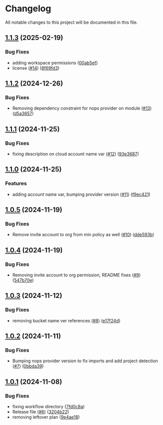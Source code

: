 # Changelog

All notable changes to this project will be documented in this file.

## [1.1.3](https://github.com/nops-io/terraform-aws-nops-integration/compare/v1.1.2...v1.1.3) (2025-02-19)


### Bug Fixes

* adding workspace permissions ([00ab5ef](https://github.com/nops-io/terraform-aws-nops-integration/commit/00ab5ef72571186e9cc3ce9755cb2fc8e065e0b8))
* license ([#14](https://github.com/nops-io/terraform-aws-nops-integration/issues/14)) ([8f69fd3](https://github.com/nops-io/terraform-aws-nops-integration/commit/8f69fd3bd9942a8d063af17bce31e3a19b1d0212))

## [1.1.2](https://github.com/nops-io/terraform-aws-nops-integration/compare/v1.1.1...v1.1.2) (2024-12-26)


### Bug Fixes

* Removing dependency constraint for nops provider on module ([#13](https://github.com/nops-io/terraform-aws-nops-integration/issues/13)) ([d5a3657](https://github.com/nops-io/terraform-aws-nops-integration/commit/d5a3657ab326572d48dd0a75421d88b53ea3063c))

## [1.1.1](https://github.com/nops-io/terraform-aws-nops-integration/compare/v1.1.0...v1.1.1) (2024-11-25)


### Bug Fixes

* fixing description on cloud account name var ([#12](https://github.com/nops-io/terraform-aws-nops-integration/issues/12)) ([93e3687](https://github.com/nops-io/terraform-aws-nops-integration/commit/93e3687127dd60b6307353f9085f05de6842e510))

## [1.1.0](https://github.com/nops-io/terraform-aws-nops-integration/compare/v1.0.5...v1.1.0) (2024-11-25)


### Features

* adding account name var, bumping provider version ([#11](https://github.com/nops-io/terraform-aws-nops-integration/issues/11)) ([f9ec421](https://github.com/nops-io/terraform-aws-nops-integration/commit/f9ec4217cf564402d4f570864f8794b0a743ff28))

## [1.0.5](https://github.com/nops-io/terraform-aws-nops-integration/compare/v1.0.4...v1.0.5) (2024-11-19)


### Bug Fixes

* Remove invite account to org from min policy as well ([#10](https://github.com/nops-io/terraform-aws-nops-integration/issues/10)) ([dde593b](https://github.com/nops-io/terraform-aws-nops-integration/commit/dde593bc90b61f64030fedcbe43c86902256e865))

## [1.0.4](https://github.com/nops-io/terraform-aws-nops-integration/compare/v1.0.3...v1.0.4) (2024-11-19)


### Bug Fixes

* Removing invite account to org permission, README fixes ([#9](https://github.com/nops-io/terraform-aws-nops-integration/issues/9)) ([547b70e](https://github.com/nops-io/terraform-aws-nops-integration/commit/547b70e0a5fc5c08e998c6e7f8635af35ab7eca3))

## [1.0.3](https://github.com/nops-io/terraform-aws-nops-integration/compare/v1.0.2...v1.0.3) (2024-11-12)


### Bug Fixes

* removing bucket name ver references ([#8](https://github.com/nops-io/terraform-aws-nops-integration/issues/8)) ([e17f24d](https://github.com/nops-io/terraform-aws-nops-integration/commit/e17f24d6cd36e2350e6ab8755b8cb02026128f4b))

## [1.0.2](https://github.com/nops-io/terraform-aws-nops-integration/compare/v1.0.1...v1.0.2) (2024-11-11)


### Bug Fixes

* Bumping nops provider version to fix imports and add project detection ([#7](https://github.com/nops-io/terraform-aws-nops-integration/issues/7)) ([0bbda39](https://github.com/nops-io/terraform-aws-nops-integration/commit/0bbda399b93105f4807bf331a0f713c318b4e4fd))

## [1.0.1](https://github.com/nops-io/terraform-aws-nops-integration/compare/v1.0.0...v1.0.1) (2024-11-08)


### Bug Fixes

* fixing workflow directory ([7fd0c8a](https://github.com/nops-io/terraform-aws-nops-integration/commit/7fd0c8a8fa314a883e5b60987e0bf738316e4dce))
* Release file ([#6](https://github.com/nops-io/terraform-aws-nops-integration/issues/6)) ([3204b22](https://github.com/nops-io/terraform-aws-nops-integration/commit/3204b227189bb761bc36049862213d0c6229cfe7))
* removing leftover plan ([9e4ae18](https://github.com/nops-io/terraform-aws-nops-integration/commit/9e4ae18c6e98147faad2de6599d4e20224d7bc23))
